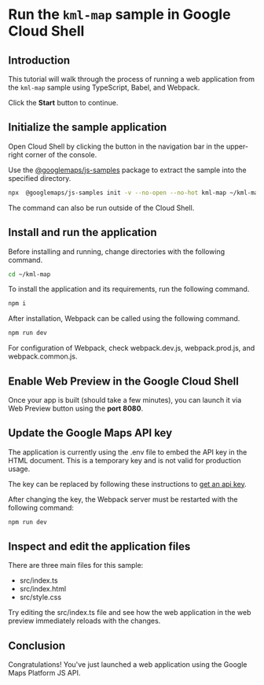 # Run the `kml-map` sample in Google Cloud Shell

<walkthrough-tutorial-duration duration="10"/>

## Introduction

This tutorial will walk through the process of running a web application from
the `kml-map` sample using TypeScript, Babel, and Webpack.

Click the **Start** button to continue.

## Initialize the sample application

Open Cloud Shell by clicking the
<walkthrough-cloud-shell-icon></walkthrough-cloud-shell-icon> button in the
navigation bar in the upper-right corner of the console.

Use the [@googlemaps/js-samples](https://www.npmjs.com/package/@googlemaps/js-samples) package to 
extract the sample into the specified directory.

```bash
npx  @googlemaps/js-samples init -v --no-open --no-hot kml-map ~/kml-map
```

The command can also be run outside of the Cloud Shell.

## Install and run the application

Before installing and running, change directories with the following command.

```bash
cd ~/kml-map
```

To install the application and its requirements, run the following command.

```bash
npm i
```

After installation, Webpack can be called using the following command.

```bash
npm run dev
```

For configuration of Webpack, check
<walkthrough-editor-open-file filePath="kml-map/webpack.dev.js">webpack.dev.js</walkthrough-editor-open-file>,
<walkthrough-editor-open-file filePath="kml-map/webpack.prod.js">webpack.prod.js</walkthrough-editor-open-file>,
and
<walkthrough-editor-open-file filePath="kml-map/webpack.common.js">webpack.common.js</walkthrough-editor-open-file>.

## Enable Web Preview in the Google Cloud Shell

Once your app is built (should take a few minutes), you can launch it via
<walkthrough-spotlight-pointer target="cloudshell" spotlightId="devshell-web-preview-button">Web
Preview button</walkthrough-spotlight-pointer> using the **port 8080**.

## Update the Google Maps API key

The application is currently using the
<walkthrough-editor-open-file filePath="kml-map/.env">.env</walkthrough-editor-open-file>
file to embed the API key in the HTML document. This is a temporary key and is
not valid for production usage.

The key can be replaced by following these instructions to
[get an api key](https://developers.google.com/maps/documentation/javascript/get-api-key).

After changing the key, the Webpack server must be restarted with the following
command:

```bash
npm run dev
```

## Inspect and edit the application files

There are three main files for this sample:

*   <walkthrough-editor-open-file filePath="kml-map/src/index.ts">src/index.ts</walkthrough-editor-open-file>
*   <walkthrough-editor-open-file filePath="kml-map/src/index.html">src/index.html</walkthrough-editor-open-file>
*   <walkthrough-editor-open-file filePath="kml-map/src/style.css">src/style.css</walkthrough-editor-open-file>

Try editing the <walkthrough-editor-open-file filePath="kml-map/src/index.ts">src/index.ts</walkthrough-editor-open-file> file and see how the web application in the web preview immediately reloads with the changes.

## Conclusion

<walkthrough-conclusion-trophy></walkthrough-conclusion-trophy>

Congratulations! You've just launched a web application using the Google Maps
Platform JS API.
